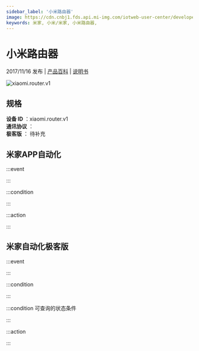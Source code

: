 ```yaml
---
sidebar_label: '小米路由器'
image: https://cdn.cnbj1.fds.api.mi-img.com/iotweb-user-center/developer_1679047509367jTkHWAXL.png?GalaxyAccessKeyId=AKVGLQWBOVIRQ3XLEW&Expires=9223372036854775807&Signature=vzBbHtRemVBU71hCieYaHwVN0MM=
keywords: 米家, 小米/米家, 小米路由器, 
---
```

# 小米路由器

2017/11/16 发布 | [产品百科](https://home.mi.com/webapp/content/baike/product/index.html?model=xiaomi.router.v1/) | [说明书](https://home.mi.com/views/introduction.html?model=xiaomi.router.v1&region=cn)

![xiaomi.router.v1](https://cdn.cnbj1.fds.api.mi-img.com/iotweb-user-center/developer_1679047509367jTkHWAXL.png?GalaxyAccessKeyId=AKVGLQWBOVIRQ3XLEW&Expires=9223372036854775807&Signature=vzBbHtRemVBU71hCieYaHwVN0MM=)

## 规格  
> 
**设备 ID** ：xiaomi.router.v1  
**通讯协议** ：  
**极客版**  ： 待补充 


## 米家APP自动化  

:::event  

:::

:::condition  

:::

:::action   

:::

## 米家自动化极客版  

:::event  

:::

:::condition  

:::

:::condition 可查询的状态条件  

:::

:::action  

:::

        
